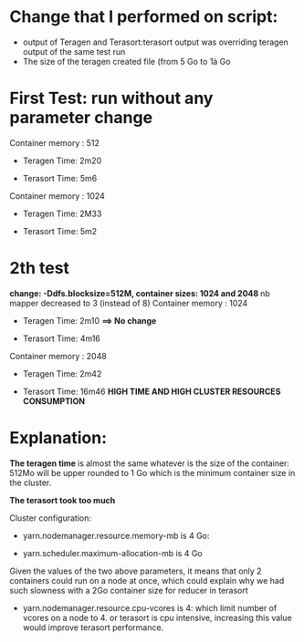# Change that I performed on script:
 * output of Teragen and Terasort:terasort output was overriding teragen output of the same test run  
 * The size of the teragen created file (from 5 Go to 1à Go

# First Test: <strong> run without any parameter change</strong> 

Container memory :  512

* Teragen Time: 2m20 

* Terasort Time: 5m6

Container memory :  1024

* Teragen Time: 2M33 

* Terasort Time: 5m2


# 2th test 
<strong> change:  -Ddfs.blocksize=512M, container sizes: 1024 and 2048 </strong>
nb mapper decreased to 3 (instead of 8)
Container memory :  1024

* Teragen Time: 2m10 <strong> ==> No change</strong> 

* Terasort Time: 4m16 

Container memory : 2048 

* Teragen Time: 2m42

* Terasort Time: 16m46 <strong> HIGH TIME AND HIGH CLUSTER RESOURCES CONSUMPTION</strong> 
 
# Explanation:

<strong> The teragen time </strong> is almost the same whatever is the size of the container: 512Mo will be upper rounded to 1 Go which is the minimum container size in the cluster.

<strong> The terasort took too much </strong>

Cluster configuration:

* yarn.nodemanager.resource.memory-mb is 4 Go: 

* yarn.scheduler.maximum-allocation-mb is 4 Go 

Given the values of the two above parameters, it means that only 2 containers could run on a node at once, which could explain why we had such slowness with a 2Go container size for reducer in terasort


* yarn.nodemanager.resource.cpu-vcores is 4: which limit number of vcores on a node to 4. or terasort is cpu intensive, increasing this value would improve terasort performance.


